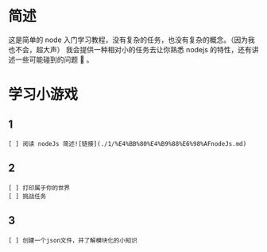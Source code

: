 # 简述
这是简单的 node 入门学习教程，没有复杂的任务，也没有复杂的概念。（因为我也不会，超大声）
我会提供一种相对小的任务去让你熟悉 nodejs 的特性，还有讲述一些可能碰到的问题 🤔 。


# 学习小游戏
## 1
    [ ] 阅读 nodeJs 简述![链接](./1/%E4%BB%80%E4%B9%88%E6%98%AFnodeJs.md)
## 2
    [ ] 打印属于你的世界
    [ ] 挑战任务
## 3
    [ ] 创建一个json文件，并了解模块化的小知识